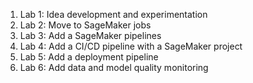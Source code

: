 1. Lab 1: Idea development and experimentation
2. Lab 2: Move to SageMaker jobs
3. Lab 3: Add a SageMaker pipelines
4. Lab 4: Add a CI/CD pipeline with a SageMaker project
5. Lab 5: Add a deployment pipeline
6. Lab 6: Add data and model quality monitoring